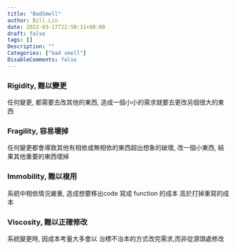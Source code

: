 ```yaml
---
title: "BadSmell"
author: Bill.Lin
date: 2022-03-17T22:50:11+08:00
draft: false
tags: []
Description: ""
Categories: ["bad smell"]
DisableComments: false
---
```


### Rigidity, 難以變更

任何變更, 都需要去改其他的東西, 造成一個小小的需求就要去更改另個很大的東西

### Fragility, 容易壞掉

任何變更都會導致其他有相依或無相依的東西超出想象的破壞, 改一個小東西, 結果其他重要的東西壞掉

### Immobility, 難以複用

系統中相依情況嚴重, 造成想要移出code 寫成 function 的成本 高於打掉重寫的成本

### Viscosity, 難以正確修改

系統變更時, 因成本考量大多會以 治標不治本的方式改完需求,而非從源頭處修改
